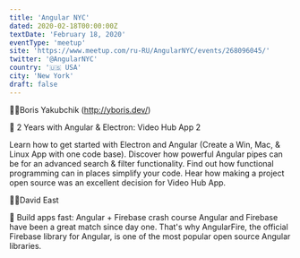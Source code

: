 ```yaml
---
title: 'Angular NYC'
dated: 2020-02-18T00:00:00Z
textDate: 'February 18, 2020'
eventType: 'meetup'
site: 'https://www.meetup.com/ru-RU/AngularNYC/events/268096045/'
twitter: '@AngularNYC'
country: '🇺🇸 USA'
city: 'New York'
draft: false
---
```


👨‍💻Boris Yakubchik (http://yboris.dev/)

🎤 2 Years with Angular & Electron: Video Hub App 2

Learn how to get started with Electron and Angular (Create a Win, Mac, & Linux App with one code base). Discover how powerful Angular pipes can be for an advanced search & filter functionality. Find out how functional programming can in places simplify your code. Hear how making a project open source was an excellent decision for Video Hub App.

👨‍💻David East

🎤 Build apps fast: Angular + Firebase crash course
Angular and Firebase have been a great match since day one. That's why AngularFire, the official Firebase library for Angular, is one of the most popular open source Angular libraries.